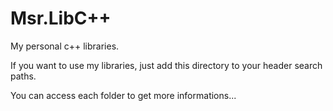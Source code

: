 Msr.LibC++
=================

My personal c++ libraries.

If you want to use my libraries, just add this directory to your header search paths.

You can access each folder to get more informations...

